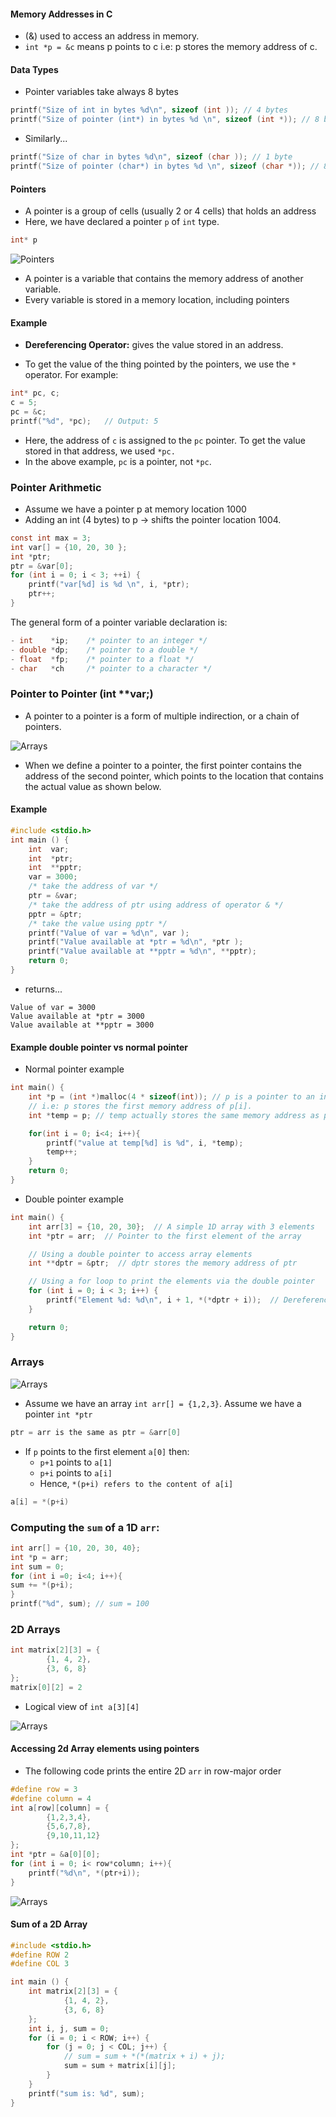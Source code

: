 #### Memory Addresses in C

- (&) used to access an address in memory.
- ```int *p = &c``` means p points to c i.e: p stores the memory address of c.
#### Data Types
- Pointer variables take always 8 bytes
```c
printf("Size of int in bytes %d\n", sizeof (int )); // 4 bytes
printf("Size of pointer (int*) in bytes %d \n", sizeof (int *)); // 8 bytes
```
- Similarly...
```c
printf("Size of char in bytes %d\n", sizeof (char )); // 1 byte
printf("Size of pointer (char*) in bytes %d \n", sizeof (char *)); // 8 bytes
```
#### Pointers
- A pointer is a group of cells (usually 2 or 4 cells) that holds an address
- Here, we have declared a pointer ```p``` of ```int``` type.
```c
int* p
```

![Pointers](../../images/img_2.png)
- A pointer is a variable that contains the memory address of another variable.
- Every variable is stored in a memory location, including pointers

#### Example
- **Dereferencing Operator:** gives the value stored in an address.

- To get the value of the thing pointed by the pointers, we use the ```*``` operator. For example:

```c
int* pc, c;
c = 5;
pc = &c;
printf("%d", *pc);   // Output: 5
```
- Here, the address of ```c``` is assigned to the ```pc``` pointer. To get the value stored in that address, we used ```*pc.```
- In the above example, ```pc``` is a pointer, not ```*pc```.

### Pointer Arithmetic

- Assume we have a pointer p at memory location 1000
- Adding an int (4 bytes) to p -> shifts the pointer location 1004.
```c
const int max = 3;
int var[] = {10, 20, 30 };
int *ptr;
ptr = &var[0];
for (int i = 0; i < 3; ++i) {
    printf("var[%d] is %d \n", i, *ptr);
    ptr++;
}
```
The general form of a pointer variable declaration is:

```c
- int    *ip;    /* pointer to an integer */ 
- double *dp;    /* pointer to a double */ 
- float  *fp;    /* pointer to a float */ 
- char   *ch     /* pointer to a character */
```
### Pointer to Pointer (int **var;)
- A pointer to a pointer is a form of multiple indirection, or a chain of pointers.

![Arrays](../../images/pointer-to-pointer.png)
- When we define a pointer to a pointer, the first pointer contains the address of the second pointer, which points to the location that contains the actual value as shown below.
#### Example
```c
#include <stdio.h>
int main () {
    int  var;
    int  *ptr;
    int  **pptr;
    var = 3000;
    /* take the address of var */
    ptr = &var;
    /* take the address of ptr using address of operator & */
    pptr = &ptr;
    /* take the value using pptr */
    printf("Value of var = %d\n", var );
    printf("Value available at *ptr = %d\n", *ptr );
    printf("Value available at **pptr = %d\n", **pptr);
    return 0;
}
```
- returns...
```text
Value of var = 3000
Value available at *ptr = 3000
Value available at **pptr = 3000
```
#### Example double pointer vs normal pointer

- Normal pointer example
```c
int main() {
    int *p = (int *)malloc(4 * sizeof(int)); // p is a pointer to an integer (int *).
    // i.e: p stores the first memory address of p[i].
    int *temp = p; // temp actually stores the same memory address as p.

    for(int i = 0; i<4; i++){
        printf("value at temp[%d] is %d", i, *temp);
        temp++;
    }
    return 0;
}
```
- Double pointer example
```c
int main() {
    int arr[3] = {10, 20, 30};  // A simple 1D array with 3 elements
    int *ptr = arr;  // Pointer to the first element of the array

    // Using a double pointer to access array elements
    int **dptr = &ptr;  // dptr stores the memory address of ptr

    // Using a for loop to print the elements via the double pointer
    for (int i = 0; i < 3; i++) {
        printf("Element %d: %d\n", i + 1, *(*dptr + i));  // Dereference the double pointer and access each element
    }

    return 0;
}
```

### Arrays

![Arrays](../../images/arrays.jpg)

- Assume we have an array ```int arr[] = {1,2,3}```. Assume we have a pointer ```int *ptr```
```c
ptr = arr is the same as ptr = &arr[0]
```
- If ```p``` points to the first element ```a[0]``` then:
  - ```p+1``` points to ```a[1]```
  - ```p+i``` points to ```a[i]```
  - Hence, ```*(p+i) refers to the content of a[i]```
```c
a[i] = *(p+i)
```
### Computing the ```sum``` of a 1D ```arr```:
```c
int arr[] = {10, 20, 30, 40};
int *p = arr;
int sum = 0;
for (int i =0; i<4; i++){
sum += *(p+i);
}
printf("%d", sum); // sum = 100
```

### 2D Arrays
```c
int matrix[2][3] = { 
        {1, 4, 2}, 
        {3, 6, 8}
};
matrix[0][2] = 2
```

- Logical view of ```int a[3][4]```

![Arrays](../../images/row-major.jpg)

#### Accessing 2d Array elements using pointers
- The following code prints the entire 2D ``arr`` in row-major order
```c
#define row = 3
#define column = 4
int a[row][column] = {
        {1,2,3,4},
        {5,6,7,8},
        {9,10,11,12}
};
int *ptr = &a[0][0];
for (int i = 0; i< row*column; i++){
    printf("%d\n", *(ptr+i));
}
```
![Arrays](../../images/arrays2.png)


#### Sum of a 2D Array

```c
#include <stdio.h>
#define ROW 2
#define COL 3

int main () {
    int matrix[2][3] = {
            {1, 4, 2},
            {3, 6, 8}
    };
    int i, j, sum = 0;
    for (i = 0; i < ROW; i++) {
        for (j = 0; j < COL; j++) {
            // sum = sum + *(*(matrix + i) + j);
            sum = sum + matrix[i][j];
        }
    }
    printf("sum is: %d", sum);
}
```
